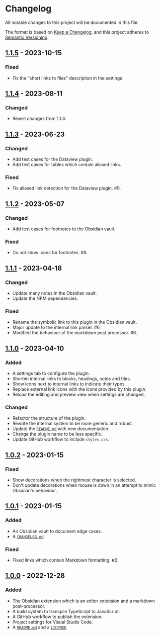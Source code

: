# Changelog

All notable changes to this project will be documented in this file.

The format is based on [Keep a Changelog](https://keepachangelog.com/en/1.0.0/), and this project adheres to [Semantic Versioning](https://semver.org/spec/v2.0.0.html).

## [1.1.5] - 2023-10-15

### Fixed

- Fix the "short links to files" description in the settings

## [1.1.4] - 2023-08-11

### Changed

- Revert changes from 1.1.3.

## [1.1.3] - 2023-06-23

### Changed

- Add test cases for the Dataview plugin.
- Add test cases for tables which contain aliased links.

### Fixed

- Fix aliased link detection for the Dataview plugin. #9.

## [1.1.2] - 2023-05-07

### Changed

- Add test cases for footnotes to the Obsidian vault.

### Fixed

- Do not show icons for footnotes. #8.

## [1.1.1] - 2023-04-18

### Changed

- Update many notes in the Obsidian vault.
- Update the NPM dependencies.

### Fixed

- Rename the symbolic link to this plugin in the Obsidian vault.
- Major update to the internal link parser. #6.
- Modified the behaviour of the markdown post processor. #6.

## [1.1.0] - 2023-04-10

### Added

- A settings tab to configure the plugin.
- Shorten internal links to blocks, headings, notes and files.
- Show icons next to internal links to indicate their types.
- Replace external link icons with the icons provided by this plugin.
- Reload the editing and preview view when settings are changed.

### Changed

- Refactor the structure of the plugin.
- Rewrite the internal system to be more generic and robust.
- Update the [`README.md`](./README.md) with new documentation.
- Change the plugin name to be less specific.
- Update GitHub workflow to include `styles.css`.

## [1.0.2] - 2023-01-15

### Fixed

- Show decorations when the rightmost character is selected.
- Don't update decorations when mouse is down in an attempt to mimic Obsidian's behaviour.

## [1.0.1] - 2023-01-15

### Added

- An Obsidian vault to document edge cases.
- A [`CHANGELOG.md`](./CHANGELOG.md).

### Fixed

- Fixed links which contain Markdown formatting. #2.

## [1.0.0] - 2022-12-28

### Added

- The Obsidian extension which is an editor extension and a markdown post-processor.
- A build system to transpile TypeScript to JavaScript.
- A GitHub workflow to publish the extension.
- Project settings for Visual Studio Code.
- A [`README.md`](./README.md) and a [`LICENSE`](./LICENSE).

[1.1.5]: https://github.com/scottwillmoore/obsidian-short-internal-links-to-headings/releases/tag/v1.1.5
[1.1.4]: https://github.com/scottwillmoore/obsidian-short-internal-links-to-headings/releases/tag/v1.1.4
[1.1.3]: https://github.com/scottwillmoore/obsidian-short-internal-links-to-headings/releases/tag/v1.1.3
[1.1.2]: https://github.com/scottwillmoore/obsidian-short-internal-links-to-headings/releases/tag/v1.1.2
[1.1.1]: https://github.com/scottwillmoore/obsidian-short-internal-links-to-headings/releases/tag/v1.1.1
[1.1.0]: https://github.com/scottwillmoore/obsidian-short-internal-links-to-headings/releases/tag/v1.1.0
[1.0.2]: https://github.com/scottwillmoore/obsidian-short-internal-links-to-headings/releases/tag/v1.0.2
[1.0.1]: https://github.com/scottwillmoore/obsidian-short-internal-links-to-headings/releases/tag/v1.0.1
[1.0.0]: https://github.com/scottwillmoore/obsidian-short-internal-links-to-headings/releases/tag/v1.0.0
